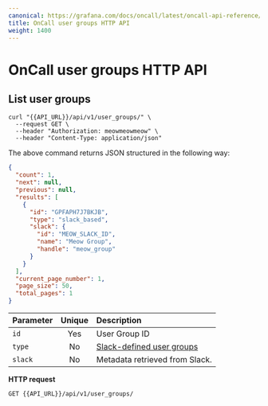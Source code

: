 ```yaml
---
canonical: https://grafana.com/docs/oncall/latest/oncall-api-reference/user_groups/
title: OnCall user groups HTTP API
weight: 1400
---
```


<!--Used in escalation policies with type = `notify_user_group` and in schedules.-->

# OnCall user groups HTTP API

## List user groups

```shell
curl "{{API_URL}}/api/v1/user_groups/" \
  --request GET \
  --header "Authorization: meowmeowmeow" \
  --header "Content-Type: application/json"
```

The above command returns JSON structured in the following way:

```json
{
  "count": 1,
  "next": null,
  "previous": null,
  "results": [
    {
      "id": "GPFAPH7J7BKJB",
      "type": "slack_based",
      "slack": {
        "id": "MEOW_SLACK_ID",
        "name": "Meow Group",
        "handle": "meow_group"
      }
    }
  ],
  "current_page_number": 1,
  "page_size": 50,
  "total_pages": 1
}
```

| Parameter | Unique | Description                                                                                           |
| --------- | :----: | :---------------------------------------------------------------------------------------------------- |
| `id`      |  Yes   | User Group ID                                                                                         |
| `type`    |   No   | [Slack-defined user groups](https://slack.com/intl/en-ru/help/articles/212906697-Create-a-user-group) |
| `slack`   |   No   | Metadata retrieved from Slack.                                                                        |

**HTTP request**

`GET {{API_URL}}/api/v1/user_groups/`
